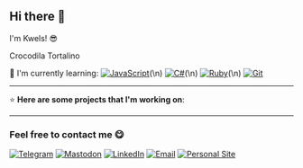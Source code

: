 ## Hi there 👋

I'm Kwels! 😎

Crocodila Tortalino 

🧠 I'm currently learning:
[![JavaScript](https://img.shields.io/badge/JAVASCRIPT-F7DF1E?style=for-the-badge&logo=javascript&logoColor=black)](https://developer.mozilla.org/en-US/docs/Web/JavaScript)(\n)
[![C#](https://img.shields.io/badge/C%23-239120?style=for-the-badge&logo=c-sharp&logoColor=white)](https://docs.microsoft.com/en-us/dotnet/csharp/)(\n)
[![Ruby](https://img.shields.io/badge/RUBY-CC342D?style=for-the-badge&logo=ruby&logoColor=white)](https://www.ruby-lang.org/en/)(\n)
[![Git](https://img.shields.io/badge/GIT-F05032?style=for-the-badge&logo=git&logoColor=white)](https://git-scm.com/)

---

⭐ **Here are some projects that I'm working on**:


---

### Feel free to contact me 😋

[![Telegram](https://img.shields.io/badge/Telegram-@moepoi-2CA5E0?style=for-the-badge&logo=telegram&logoColor=white)](https://t.me/moepoi)
[![Mastodon](https://img.shields.io/badge/Mastodon-@moepoi-6364FF?style=for-the-badge&logo=mastodon&logoColor=white)](https://mastodon.social/@moepoi)
[![LinkedIn](https://img.shields.io/badge/LinkedIn-moepoi-0077B5?style=for-the-badge&logo=linkedin&logoColor=white)](https://www.linkedin.com/in/moepoi/)
[![Email](https://img.shields.io/badge/Email-moe@poi.lol-EA4335?style=for-the-badge&logo=gmail&logoColor=white)](mailto:moe@poi.lol)
[![Personal Site](https://img.shields.io/badge/Personal%20Site-moepoi.dev-F94E4E?style=for-the-badge&logo=firefox&logoColor=white)](https://moepoi.dev)
